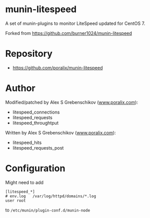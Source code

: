 # munin-litespeed

A set of munin-plugins to monitor LiteSpeed updated for CentOS 7.

Forked from https://github.com/burner1024/munin-litespeed

# Repository

- https://github.com/poralix/munin-litespeed

# Author

Modified/patched by Alex S Grebenschikov (www.poralix.com):

- litespeed_connections
- litespeed_requests
- litespeed_throughtput

Written by Alex S Grebenschikov (www.poralix.com):

- litespeed_hits
- litespeed_requests_post

# Configuration

Might need to add

```
[litespeed_*]
# env.log   /var/log/httpd/domains/*.log
user root
```

to `/etc/munin/plugin-conf.d/munin-node`
